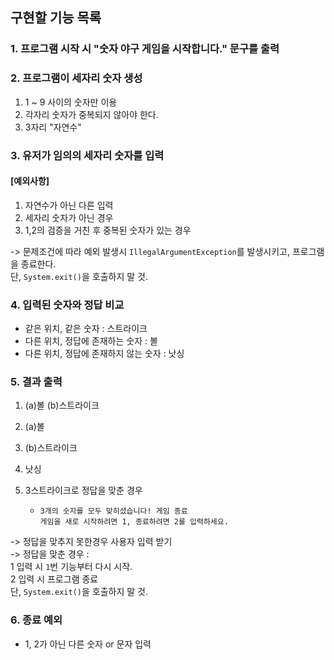 ## 구현할 기능 목록

### 1. 프로그램 시작 시 "숫자 야구 게임을 시작합니다." 문구를 출력

### 2. 프로그램이 세자리 숫자 생성
1. 1 ~ 9 사이의 숫자만 이용
2. 각자리 숫자가 중복되지 않아야 한다.
3. 3자리 "자연수"

### 3. 유저가 임의의 세자리 숫자를 입력
#### [예외사항]
1. 자연수가 아닌 다른 입력
2. 세자리 숫자가 아닌 경우
3. 1,2의 검증을 거친 후 중복된 숫자가 있는 경우
   <br>

-> 문제조건에 따라 예외 발생시
`IllegalArgumentException`를 발생시키고, 프로그램을 종료한다.
<br>
단, `System.exit()`을 호출하지 말 것.

### 4. 입력된 숫자와 정답 비교
- 같은 위치, 같은 숫자 : 스트라이크
- 다른 위치, 정답에 존재하는 숫자 : 볼
- 다른 위치, 정답에 존재하지 않는 숫자 : 낫싱

### 5. 결과 출력
1. (a)볼 (b)스트라이크
2. (a)볼
3. (b)스트라이크
4. 낫싱
   <br>

5. 3스트라이크로 정답을 맞춘 경우
    - `3개의 숫자를 모두 맞히셨습니다! 게임 종료`
      <br>
      `게임을 새로 시작하려면 1, 종료하려면 2를 입력하세요.`

-> 정답을 맞추지 못한경우 사용자 입력 받기
<br>
-> 정답을 맞춘 경우 :
<br>
1 입력 시 `1`번 기능부터 다시 시작.
<br>
2 입력 시 프로그램 종료
<br>
단, `System.exit()`을 호출하지 말 것.

### 6. 종료 예외
- 1, 2가 아닌 다른 숫자 or 문자 입력